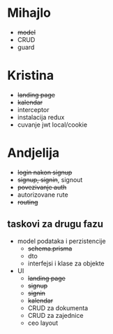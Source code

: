 # Mihajlo
- ~~model~~
- CRUD
- guard

# Kristina
- ~~landing page~~
- ~~kalendar~~
- interceptor
- instalacija redux
- cuvanje jwt local/cookie

# Andjelija
- ~~login nakon signup~~
- ~~signup, signin~~, signout
- ~~povezivanje auth~~
- autorizovane rute
- ~~routing~~



## taskovi za drugu fazu
- model podataka i perzistencije
    - ~~schema.prisma~~
    - dto
    - interfejsi i klase za objekte
- UI
    - ~~landing page~~
    - ~~signup~~
    - ~~signin~~
    - ~~kalendar~~
    - CRUD za dokumenta
    - CRUD za zajednice
    - ceo layout
